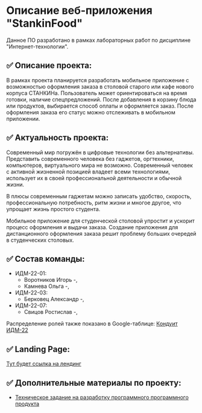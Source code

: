 # Описание веб-приложения "StankinFood"

Данное ПО разработано в рамках лабораторных работ по дисциплине "Интернет-технологии".

## ✅ Описание проекта:

В рамках проекта планируется разработать мобильное приложение с возможностью оформления заказа в столовой старого или кафе нового корпуса СТАНКИНа. Пользователь может ориентироваться на время готовки, наличие спецпредложений. После добавления в корзину блюда или продуктов, выбирается способ оплаты и оформляется заказ. После оформления заказа его статус можно отслеживать в мобильном приложении.

## ✅ Актуальность проекта:

Современный мир погружён в цифровые технологии без альтернативы. Представить современного человека без гаджетов, оргтехники, компьютеров, виртуального мира не возможно. Современный человек с активной жизненной позицией владеет всеми технологиями, использует их в своей профессиональной деятельности и обычной жизни.

В плюсы современным гаджетам можно записать удобство, скорость, профессиональную потребность, ритм жизни и многое другое, что упрощает жизнь простого студента.

Мобильное приложение для студенческой столовой упростит и ускорит процесс оформления и выдачи заказа. Создание приложения для дистанционного оформления заказа решит проблему больших очередей в студенческих столовых.

## ✅ Состав команды:

+ ИДМ-22-01:
   * Воротников Игорь -,
   * Камнева Ольга -,
+ ИДМ-22-03:
   * Берковец Александр -,
+ ИДМ-22-07:
   * Свицов Ростислав -,



Распределение ролей также показано в Google-таблице:
[Кондуит ИДМ-22](https://docs.google.com/spreadsheets/d/1ypxgDUpNsaAK5PH90dTfGKdtDnWaeEDWfupEbDokN6A/edit?usp=sharing)

## ✅ Landing Page: 
[Тут будет ссылка на лендинг](https://github.com/)

## ✅ Дополнительные материалы по проекту:
* [Техническое задание на разработку программного программного продукта](https://github.com/)

